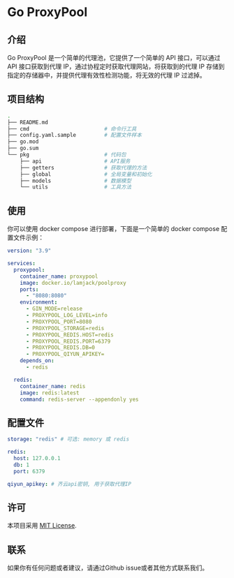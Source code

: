 # Go ProxyPool

## 介绍

Go ProxyPool 是一个简单的代理池，它提供了一个简单的 API 接口，可以通过 API 接口获取到代理 IP，通过协程定时获取代理网站，将获取到的代理
IP 存储到指定的存储器中，并提供代理有效性检测功能，将无效的代理 IP 过滤掉。

## 项目结构

```bash
.
├── README.md
├── cmd                        # 命令行工具
├── config.yaml.sample         # 配置文件样本
├── go.mod
├── go.sum
└── pkg                        # 代码包
    ├── api                    # API服务
    ├── getters                # 获取代理的方法
    ├── global                 # 全局变量和初始化
    ├── models                 # 数据模型
    └── utils                  # 工具方法
```

## 使用
你可以使用 docker compose 进行部署，下面是一个简单的 docker compose 配置文件示例：

```yaml
version: "3.9"

services:
  proxypool:
    container_name: proxypool
    image: docker.io/lamjack/poolproxy
    ports:
      - "8080:8080"
    environment:
      - GIN_MODE=release
      - PROXYPOOL_LOG_LEVEL=info
      - PROXYPOOL_PORT=8080
      - PROXYPOOL_STORAGE=redis
      - PROXYPOOL_REDIS.HOST=redis
      - PROXYPOOL_REDIS.PORT=6379
      - PROXYPOOL_REDIS.DB=0
      - PROXYPOOL_QIYUN_APIKEY=
    depends_on:
      - redis

  redis:
    container_name: redis
    image: redis:latest
    command: redis-server --appendonly yes
```

## 配置文件

```yaml
storage: "redis" # 可选: memory 或 redis

redis:
  host: 127.0.0.1
  db: 1
  port: 6379

qiyun_apikey: # 齐云api密钥, 用于获取代理IP
```

## 许可

本项目采用 [MIT License](https://opensource.org/license/mit/).

## 联系

如果你有任何问题或者建议，请通过Github issue或者其他方式联系我们。

